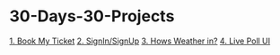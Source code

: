 # 30-Days-30-Projects

[1. Book My Ticket](https://pavankalyan-codes.github.io/30-Days-30-Projects/1%20Book%20My%20Ticket/)
[2. SignIn/SignUp](https://pavankalyan-codes.github.io/30-Days-30-Projects/2%20Signup-Signin/)
[3. Hows Weather in?](https://pavankalyan-codes.github.io/30-Days-30-Projects/3%20Hows%20weather%20in/)
[4. Live Poll UI](https://pavankalyan-codes.github.io/30-Days-30-Projects/4%20Live%20Poll/)

